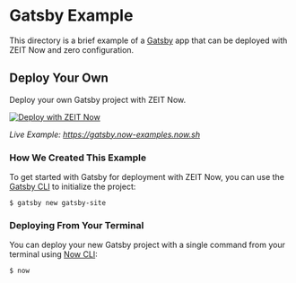 # Gatsby Example

This directory is a brief example of a [Gatsby](https://www.gatsbyjs.org/) app that can be deployed with ZEIT Now and zero configuration.

## Deploy Your Own

Deploy your own Gatsby project with ZEIT Now.

[![Deploy with ZEIT Now](https://zeit.co/button)](https://zeit.co/new/project?template=https://github.com/zeit/now-examples/tree/master/gatsby)

*Live Example: https://gatsby.now-examples.now.sh*

### How We Created This Example

To get started with Gatsby for deployment with ZEIT Now, you can use the [Gatsby CLI](https://www.gatsbyjs.org/docs/gatsby-cli/) to initialize the project:

```shell
$ gatsby new gatsby-site
```

### Deploying From Your Terminal

You can deploy your new Gatsby project with a single command from your terminal using [Now CLI](https://zeit.co/download):

```shell
$ now
```
